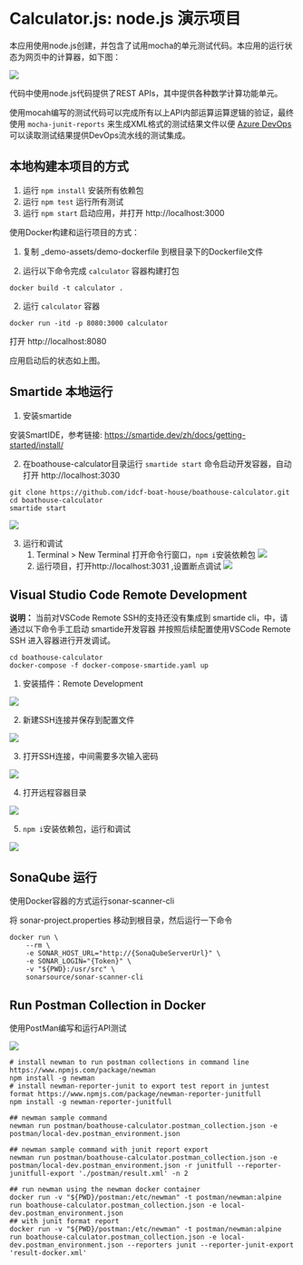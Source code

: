 # Calculator.js:  node.js 演示项目  
 
 
本应用使用node.js创建，并包含了试用mocha的单元测试代码。本应用的运行状态为网页中的计算器，如下图：

![](calculator-ui.png)

代码中使用node.js代码提供了REST APIs，其中提供各种数学计算功能单元。

使用mocah编写的测试代码可以完成所有以上API内部运算运算逻辑的验证，最终使用 `mocha-junit-reports` 来生成XML格式的测试结果文件以便 [Azure DevOps](https://azure.com/devops) 可以读取测试结果提供DevOps流水线的测试集成。

## 本地构建本项目的方式 

1. 运行 `npm install` 安装所有依赖包
2. 运行 `npm test` 运行所有测试
3. 运行 `npm start` 启动应用，并打开 http://localhost:3000

使用Docker构建和运行项目的方式：

1. 复制 _demo-assets/demo-dockerfile 到根目录下的Dockerfile文件

2. 运行以下命令完成 `calculator` 容器构建打包

```shell
docker build -t calculator .
```

2. 运行 `calculator` 容器

```shell
docker run -itd -p 8080:3000 calculator
```

打开 http://localhost:8080 

应用启动后的状态如上图。

## Smartide 本地运行
1. 安装smartide

安装SmartIDE，参考链接: https://smartide.dev/zh/docs/getting-started/install/

2. 在boathouse-calculator目录运行 `smartide start` 命令启动开发容器，自动打开 http://localhost:3030

```shell
git clone https://github.com/idcf-boat-house/boathouse-calculator.git
cd boathouse-calculator
smartide start
```

![](images/smartideweb.png)

3. 运行和调试
   1.  Terminal > New Terminal 打开命令行窗口，`npm i`安装依赖包
   ![](images/npmi.png)
   2. 运行项目，打开http://localhost:3031 ,设置断点调试
   ![](images/debug.png)



## Visual Studio Code Remote Development

**说明：** 当前对VSCode Remote SSH的支持还没有集成到 smartide cli，中，请通过以下命令手工启动 smartide开发容器 并按照后续配置使用VSCode Remote SSH 进入容器进行开发调试。

```shell
cd boathouse-calculator
docker-compose -f docker-compose-smartide.yaml up
```

1. 安装插件：Remote Development

![](images/vscoderemote.png)

2. 新建SSH连接并保存到配置文件

![](images/addssh.png)

3. 打开SSH连接，中间需要多次输入密码

![](images/open.png)

4. 打开远程容器目录

![](images/opendir.png)

5. `npm i`安装依赖包，运行和调试

![](images/debugcode.png)


## SonaQube 运行

使用Docker容器的方式运行sonar-scanner-cli

将 sonar-project.properties 移动到根目录，然后运行一下命令

```shll
docker run \
    --rm \
    -e SONAR_HOST_URL="http://{SonaQubeServerUrl}" \
    -e SONAR_LOGIN="{Token}" \
    -v "${PWD}:/usr/src" \
    sonarsource/sonar-scanner-cli
```

## Run Postman Collection in Docker

使用PostMan编写和运行API测试

![](postman/postman.png)

```shell
# install newman to run postman collections in command line https://www.npmjs.com/package/newman
npm install -g newman
# install newman-reporter-junit to export test report in juntest format https://www.npmjs.com/package/newman-reporter-junitfull
npm install -g newman-reporter-junitfull

## newman sample command
newman run postman/boathouse-calculator.postman_collection.json -e postman/local-dev.postman_environment.json

## newman sample command with junit report export
newman run postman/boathouse-calculator.postman_collection.json -e postman/local-dev.postman_environment.json -r junitfull --reporter-junitfull-export './postman/result.xml' -n 2
```

```shell
## run newman using the newman docker container
docker run -v "${PWD}/postman:/etc/newman" -t postman/newman:alpine run boathouse-calculator.postman_collection.json -e local-dev.postman_environment.json
## with junit format report 
docker run -v "${PWD}/postman:/etc/newman" -t postman/newman:alpine run boathouse-calculator.postman_collection.json -e local-dev.postman_environment.json --reporters junit --reporter-junit-export 'result-docker.xml'
```


